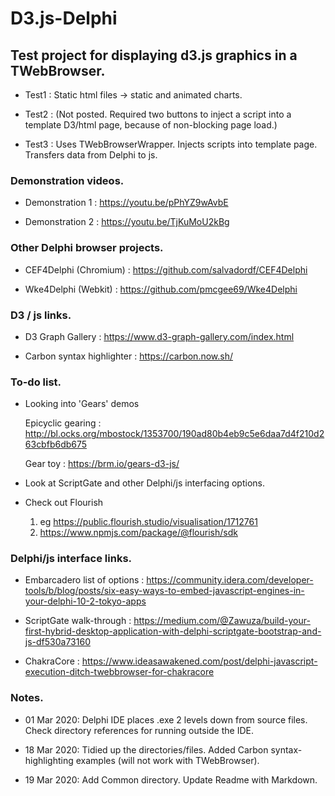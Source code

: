 # D3.js-Delphi

## Test project for displaying d3.js graphics in a TWebBrowser.

- Test1 : Static html files -> static and animated charts.

- Test2 : (Not posted. Required two buttons to inject a script into a template D3/html page, because of non-blocking page load.)

- Test3 : Uses TWebBrowserWrapper. Injects scripts into template page. Transfers data from Delphi to js.


### Demonstration videos.

- Demonstration 1 : https://youtu.be/pPhYZ9wAvbE

- Demonstration 2 : https://youtu.be/TjKuMoU2kBg


### Other Delphi browser projects.

- CEF4Delphi (Chromium)   :     https://github.com/salvadordf/CEF4Delphi

- Wke4Delphi (Webkit)     :     https://github.com/pmcgee69/Wke4Delphi


### D3 / js  links.

- D3 Graph Gallery        :     https://www.d3-graph-gallery.com/index.html

- Carbon syntax highlighter :     https://carbon.now.sh/


### To-do list.

- Looking into 'Gears' demos

  Epicyclic gearing :     http://bl.ocks.org/mbostock/1353700/190ad80b4eb9c5e6daa7d4f210d263cbfb6db675
      
  Gear toy          :     https://brm.io/gears-d3-js/
      
- Look at ScriptGate and other Delphi/js interfacing options.

- Check out Flourish
  1. eg https://public.flourish.studio/visualisation/1712761
  2. https://www.npmjs.com/package/@flourish/sdk


### Delphi/js interface links.
- Embarcadero list of options : https://community.idera.com/developer-tools/b/blog/posts/six-easy-ways-to-embed-javascript-engines-in-your-delphi-10-2-tokyo-apps

- ScriptGate walk-through : https://medium.com/@Zawuza/build-your-first-hybrid-desktop-application-with-delphi-scriptgate-bootstrap-and-js-df530a73160

- ChakraCore : https://www.ideasawakened.com/post/delphi-javascript-execution-ditch-twebbrowser-for-chakracore


### Notes.

- 01 Mar 2020:  Delphi IDE places .exe 2 levels down from source files.  Check directory references for running outside the IDE.

- 18 Mar 2020:  Tidied up the directories/files.  Added Carbon syntax-highlighting examples (will not work with TWebBrowser).

- 19 Mar 2020:  Add Common directory. Update Readme with Markdown.
